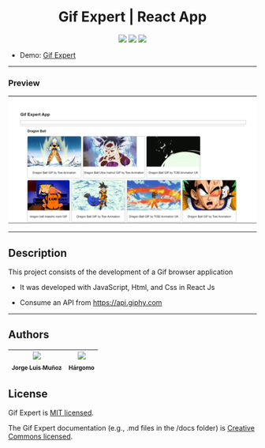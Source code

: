 <h1 align="center"> Gif Expert | React App </h1>

<p align="center">
  <img src="https://img.shields.io/badge/JavaScript-f1e05a">
  <img src="https://img.shields.io/badge/API-563d7c">
  <img src="https://img.shields.io/badge/status-close-ff3333">
</p>

* Demo: [Gif Expert](https://jorgelmunozp.github.io/react-gift-expert/)

***

### Preview
![Preview](/docs/preview.png)

***


## Description

This project consists of the development of a Gif browser application 

* It was developed with JavaScript, Html, and Css in React Js
+ Consume an API from https://api.giphy.com

***

## Authors

| [<img src="https://avatars.githubusercontent.com/u/101136356?s=400&v=4" width=115><br><sub>Jorge Luis Muñoz</sub>](https://github.com/jorgelmunozp) | [<img src="https://avatars.githubusercontent.com/u/109540980?v=4" width=115><br><sub>Hárgomo</sub>](https://github.com/hargomo) |
| :---: | :---: |

## License

Gif Expert is [MIT licensed](/docs/LICENSE.txt).

The Gif Expert documentation (e.g., .md files in the /docs folder) is [Creative Commons licensed](/docs/LICENSE-docs.txt).